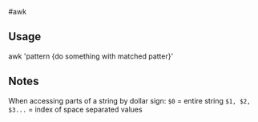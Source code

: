 #awk

## Usage
awk 'pattern {do something with matched patter}'


## Notes
When accessing parts of a string by dollar sign:
`$0` = entire string
`$1, $2, $3...` = index of space separated values

